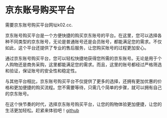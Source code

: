 # 京东账号购买平台

需要京东账号购买平台网址k02.cc.

京东账号购买平台是一个方便快捷的购买京东账号的平台。在这里，您可以选择各种不同类型的京东账号，无论是普通账号还是会员账号，都能满足您的需求。不仅如此，这个平台还提供了专业的售后服务，让您购买账号的过程更加安心。

通过京东账号购买平台，您可以轻松快捷地获得您所需的京东账号。无论是用于个人购物还是商务采购，这里都能满足您的需求。而且，这里的账号都经过严格筛选和验证，保证账号的安全性和稳定性。

与其他平台相比，京东账号购买平台不仅提供了更多的选择，还拥有更加优惠的价格和更加便捷的购买流程。您不需要等待，只需几个简单的步骤，就可以拥有自己的京东账号。

在这个快节奏的时代，选择京东账号购买平台，让您的购物体验更加便捷，让您的生活更加轻松。赶紧来体验吧！[github](https://github.com)